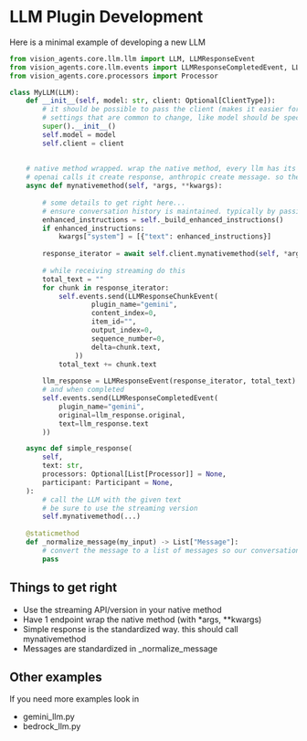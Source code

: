 # LLM Plugin Development

Here is a minimal example of developing a new LLM

```python
from vision_agents.core.llm.llm import LLM, LLMResponseEvent
from vision_agents.core.llm.events import LLMResponseCompletedEvent, LLMResponseChunkEvent
from vision_agents.core.processors import Processor

class MyLLM(LLM):
    def __init__(self, model: str, client: Optional[ClientType]):
        # it should be possible to pass the client (makes it easier for users to customize things)
        # settings that are common to change, like model should be specified as well
        super().__init__()
        self.model = model
        self.client = client
        
        
    # native method wrapped. wrap the native method, every llm has its own name for this
    # openai calls it create response, anthropic create message. so the name depends on your llm
    async def mynativemethod(self, *args, **kwargs):
        
        # some details to get right here...
        # ensure conversation history is maintained. typically by passing it ie:
        enhanced_instructions = self._build_enhanced_instructions()
        if enhanced_instructions:
            kwargs["system"] = [{"text": enhanced_instructions}]
            
        response_iterator = await self.client.mynativemethod(self, *args, **kwargs)
        
        # while receiving streaming do this
        total_text = ""
        for chunk in response_iterator:
            self.events.send(LLMResponseChunkEvent(
                    plugin_name="gemini",
                    content_index=0,
                    item_id="",
                    output_index=0,
                    sequence_number=0,
                    delta=chunk.text,
                ))
            total_text += chunk.text
            
        llm_response = LLMResponseEvent(response_iterator, total_text)
        # and when completed
        self.events.send(LLMResponseCompletedEvent(
            plugin_name="gemini",
            original=llm_response.original,
            text=llm_response.text
        ))

    async def simple_response(
        self,
        text: str,
        processors: Optional[List[Processor]] = None,
        participant: Participant = None,
    ):
        # call the LLM with the given text
        # be sure to use the streaming version
        self.mynativemethod(...)
    
    @staticmethod
    def _normalize_message(my_input) -> List["Message"]:
        # convert the message to a list of messages so our conversation storage gets it
        pass

```

## Things to get right

* Use the streaming API/version in your native method
* Have 1 endpoint wrap the native method (with *args, **kwargs)
* Simple response is the standardized way. this should call mynativemethod
* Messages are standardized in _normalize_message

## Other examples

If you need more examples look in

- gemini_llm.py
- bedrock_llm.py